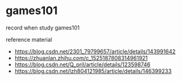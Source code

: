 # games101
record when study games101


reference material
- https://blog.csdn.net/2301_79799657/article/details/143991642
- https://zhuanlan.zhihu.com/c_1525187808314961921
- https://blog.csdn.net/Q_pril/article/details/123598746
- https://blog.csdn.net/lzh804121985/article/details/146399233
